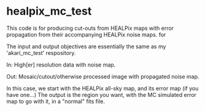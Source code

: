 # healpix_mc_test
This code is for producing cut-outs from HEALPix maps with error propagation from their accompanying HEALPix noise maps. for 

The input and output objectives are essentially the same as my 'akari_mc_test' respository.

In:
  High[er] resolution data with noise map.
  
Out:
  Mosaic/cutout/otherwise processed image with propagated noise map.
  
In this case, we start with the HEALPix all-sky map, and its error map (if you have one...)
The output is the region you want, with the MC simulated error map to go with it, in a "normal" fits file.

